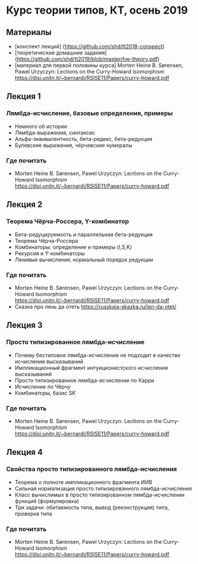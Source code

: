 Курс теории типов, КТ, осень 2019
==========================
## Материалы
+ [конспект лекций] (https://github.com/shd/tt2018-conspect)
+ [теоретические домашние задания] (https://github.com/shd/tt2019/blob/master/hw-theory.pdf)
+ [материал для первой половины курса] Morten Heine B. Sørensen, Pawel Urzyczyn: Lections on the Curry-Howard Isomorphism
https://disi.unitn.it/~bernardi/RSISE11/Papers/curry-howard.pdf

## Лекция 1
### Лямбда-исчисление, базовые определения, примеры
+ Немного об истории
+ Лямбда-выражения, синтаксис
+ Альфа-эквивалентность, бета-редекс, бета-редукция
+ Булевские выражения, чёрчевские нумералы
### Где почитать
+ Morten Heine B. Sørensen, Pawel Urzyczyn: Lections on the Curry-Howard Isomorphism
https://disi.unitn.it/~bernardi/RSISE11/Papers/curry-howard.pdf

## Лекция 2
### Теорема Чёрча-Россера, Y-комбинатор
+ Бета-редуцируемость и параллельная бета-редукция
+ Теорема Чёрча-Россера
+ Комбинаторы: определение и примеры (I,S,K)
+ Рекурсия и Y-комбинаторы
+ Ленивые вычисления, нормальный порядок редукции
### Где почитать
+ Morten Heine B. Sørensen, Pawel Urzyczyn: Lections on the Curry-Howard Isomorphism
https://disi.unitn.it/~bernardi/RSISE11/Papers/curry-howard.pdf
+ Сказка про лень да отеть
https://russkaja-skazka.ru/len-da-otet/

## Лекция 3
### Просто типизированное лямбда-исчисление
+ Почему бестиповое лямбда-исчисление не подходит в качестве исчисления высказываний
+ Импликационный фрагмент интуиционистского исчисления высказываний
+ Просто типизированное лямбда-исчисление по Карри
+ Исчисление по Чёрчу
+ Комбинаторы, базис SK
### Где почитать
+ Morten Heine B. Sørensen, Pawel Urzyczyn: Lections on the Curry-Howard Isomorphism
https://disi.unitn.it/~bernardi/RSISE11/Papers/curry-howard.pdf

## Лекция 4
### Свойства просто типизированного лямбда-исчисления
+ Теорема о полноте импликационного фрагмента ИИВ
+ Сильная нормализация просто типизированного лямбда-исчисления
+ Класс вычислимых в просто типизированном лямбда-исчислении функций (формулировка)
+ Три задачи: обитаемость типа, вывод (реконструкция) типа, проверка типа
### Где почитать
+ Morten Heine B. Sørensen, Pawel Urzyczyn: Lections on the Curry-Howard Isomorphism
https://disi.unitn.it/~bernardi/RSISE11/Papers/curry-howard.pdf
